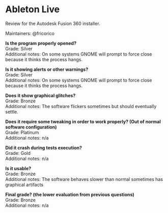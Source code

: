 # Ableton Live
Review for the Autodesk Fusion 360 installer.

Maintainers: @fricorico

**Is the program properly opened?**  
Grade: Silver  
Additional notes: On some systems GNOME will prompt to force close because it thinks the process hangs.

**Is it showing alerts or other warnings?**  
Grade: Silver  
Additional notes: On some systems GNOME will prompt to force close because it thinks the process hangs.

**Does it show graphical glitches?**  
Grade: Bronze  
Additional notes: The software flickers sometimes but should eventually settle.

**Does it require some tweaking in order to work properly? (Out of normal software configuration)**  
Grade: Platinum  
Additional notes: n/a

**Did it crash during tests execution?**  
Grade: Gold  
Additional notes: n/a

**Is it usable?**  
Grade: Bronze  
Additional notes: The software behaves slower than normal sometimes has graphical artifacts

**Final grade? (the lower evaluation from previous questions)**  
Grade: Bronze  
Additional notes: n/a
